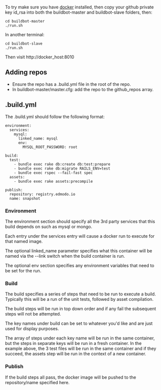 To try make sure you have [docker](http://boot2docker.io/) installed, then copy your github private key id\_rsa into both the buildbot-master and buildbot-slave folders, then:

    cd buildbot-master
    ./run.sh

In another terminal:

    cd buildbot-slave
    ./run.sh

Then visit http://docker\_host:8010

Adding repos
----

* Ensure the repo has a .build.yml file in the root of the repo.
* In buildbot-master/master.cfg: add the repo to the github\_repos array.

.build.yml
----
The .build.yml should follow the following format:

    environment:
      services:
        mysql:
          linked_name: mysql
          env:
            MYSQL_ROOT_PASSWORD: root

    build:
      test:
        - bundle exec rake db:create db:test:prepare
        - bundle exec rake db:migrate RAILS_ENV=test
        - bundle exec rspec --fail-fast spec
      assets:
        - bundle exec rake assets:precompile

    publish:
      repository: registry.edmodo.io
      name: snapshot

### Environment
The environment section should specify all the 3rd party services that this build depends on such as mysql or mongo.

Each entry under the services entry will cause a docker run to execute for that named image.

The optional linked\_name parameter specifies what this container will be named via the --link switch when the build container is run.

The optional env section specifies any environment variables that need to be set for the run.

### Build
The build specifies a series of steps that need to be run to execute a build. 
Typically this will be a run of the unit tests, followed by asset compilation.

The build steps will be run in top down order and if any fail the subsequent steps will not be attempted.

The key names under build can be set to whatever you'd like and are just used for display purposes.

The array of steps under each key name will be run in the same container, but the steps in separate keys will be run in a fresh container.
In the example above, the 3 test files will be run in the same container and if they succeed, the assets step will be run in the context of a new container.        

### Publish
If the build steps all pass, the docker image will be pushed to the repository/name specified here.

